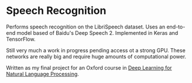 # Speech Recognition
Performs speech recognition on the LibriSpeech dataset. Uses an end-to-end model based of Baidu's Deep Speech 2. Implemented in Keras and TensorFlow.

Still very much a work in progress pending access ot a strong GPU. These networks are really big and require huge amounts of computational power.

Written as my final project for an Oxford course in [Deep Learning for Natural Language Processing](https://github.com/oxford-cs-deepnlp-2017).
